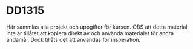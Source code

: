 # DD1315
Här sammlas alla projekt och uppgifter för kursen. OBS att detta material inte är tillåtet att kopiera direkt av och använda materialet för andra ändamål. Dock tillåts det att användas för insperation.

